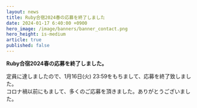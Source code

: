 ```yaml
---
layout: news
title: Ruby合宿2024春の応募を終了しました
date: 2024-01-17 6:40:00 +0900
hero_image: /image/banners/banner_contact.png
hero_height: is-medium
article: true
published: false
---
```


**Ruby合宿2024春の応募を終了しました。**

定員に達しましたので、1月16日(火) 23:59をもちまして、応募を終了致しました。  
コロナ禍以前にもまして、多くのご応募を頂きました。ありがとうございました。  
